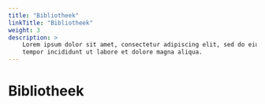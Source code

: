 ```yaml
---
title: "Bibliotheek"
linkTitle: "Bibliotheek"
weight: 3
description: >
    Lorem ipsum dolor sit amet, consectetur adipiscing elit, sed do eiusmod
    tempor incididunt ut labore et dolore magna aliqua.
---
```


# Bibliotheek

